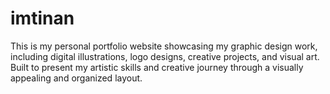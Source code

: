 # imtinan
This is my personal portfolio website showcasing my graphic design work, including digital illustrations, logo designs, creative projects, and visual art. Built to present my artistic skills and creative journey through a visually appealing and organized layout.
